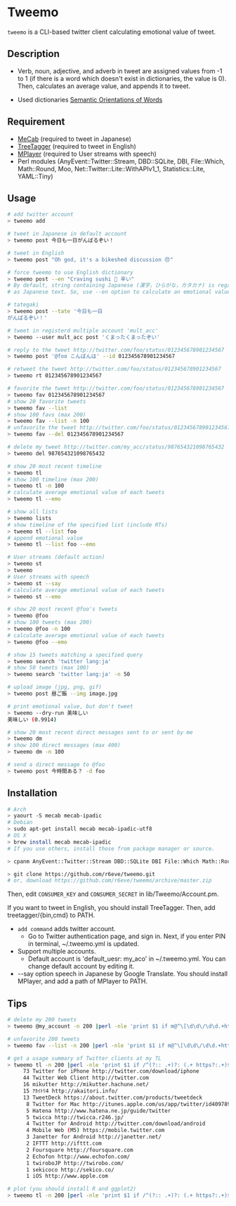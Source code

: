 Tweemo
======

`tweemo` is a CLI-based twitter client calculating emotional value of tweet.

## Description

* Verb, noun, adjective, and adverb in tweet are assigned values from -1 to 1
  (if there is a word which doesn't exist in dictionaries, the value is 0).
  Then, calculates an average value, and appends it to tweet.

* Used dictionaries [Semantic Orientations of Words](http://www.lr.pi.titech.ac.jp/~takamura/pndic_en.html)

## Requirement

* [MeCab](https://code.google.com/p/mecab/) (required to tweet in Japanese)
* [TreeTagger](http://www.cis.uni-muenchen.de/~schmid/tools/TreeTagger/) (required to tweet in English)
* [MPlayer](www.mplayerhq.hu/) (required to User streams with speech)
* Perl modules (AnyEvent::Twitter::Stream, DBD::SQLite, DBI, File::Which, Math::Round, Moo, Net::Twitter::Lite::WithAPIv1_1, Statistics::Lite, YAML::Tiny)

## Usage

```bash
# add twitter account
> tweemo add

# tweet in Japanese in default account
> tweemo post 今日も一日がんばるぞい！

# tweet in English
> tweemo post "Oh god, it's a bikeshed discussion 😞"

# force tweemo to use English dictionary
> tweemo post --en "Craving sushi 🍣 辛い"
# By default, string containing Japanese (漢字，ひらがな，カタカナ) is regarded
# as Japanese text. So, use --en option to calculate an emotional value in English.

# tategaki
> tweemo post --tate '今日も一日
がんばるぞい！'

# tweet in registerd multiple account 'mult_acc'
> tweemo --user mult_acc post 'くまったくまったぞい'

# reply to the tweet http://twitter.com/foo/status/012345678901234567
> tweemo post '@foo こんばんは' --id 012345678901234567

# retweet the tweet http://twitter.com/foo/status/012345678901234567
> tweemo rt 012345678901234567

# favorite the tweet http://twitter.com/foo/status/012345678901234567
> tweemo fav 012345678901234567
# show 20 favorite tweets
> tweemo fav --list
# show 100 favs (max 200)
> tweemo fav --list -n 100
# unfavorite the tweet http://twitter.com/foo/status/012345678901234567
> tweemo fav --del 012345678901234567

# delete my tweet http://twitter.com/my_acc/status/987654321098765432
> tweemo del 987654321098765432

# show 20 most recent timeline
> tweemo tl
# show 100 timeline (max 200)
> tweemo tl -n 100
# calculate average emotional value of each tweets
> tweemo tl --emo

# show all lists
> tweemo lists
# show timeline of the specified list (include RTs)
> tweemo tl --list foo
# append emotional value
> tweemo tl --list foo --emo

# User streams (default action)
> tweemo st
> tweemo
# User streams with speech
> tweemo st --say
# calculate average emotional value of each tweets
> tweemo st --emo

# show 20 most recent @foo's tweets
> tweemo @foo
# show 100 tweets (max 200)
> tweemo @foo -n 100
# calculate average emotional value of each tweets
> tweemo @foo --emo

# show 15 tweets matching a specified query
> tweemo search 'twitter lang:ja'
# show 50 tweets (max 100)
> tweemo search 'twitter lang:ja' -n 50

# upload image (jpg, png, gif)
> tweemo post 昼ご飯 --img image.jpg

# print emotional value, but don't tweet
> tweemo --dry-run 美味しい
美味しい (0.9914)

# show 20 most recent direct messages sent to or sent by me
> tweemo dm
# show 100 direct messages (max 400)
> tweemo dm -n 100

# send a direct message to @foo
> tweemo post 今時間ある？ -d foo
```

## Installation

```bash
# Arch
> yaourt -S mecab mecab-ipadic
# Debian
> sudo apt-get install mecab mecab-ipadic-utf8
# OS X
> brew install mecab mecab-ipadic
# If you use others, install those from package manager or source.

> cpanm AnyEvent::Twitter::Stream DBD::SQLite DBI File::Which Math::Round Moo Net::OAuth Net::Twitter::Lite::WithAPIv1_1 Statistics::Lite YAML::Tiny

> git clone https://github.com/r6eve/tweemo.git
# or, download https://github.com/r6eve/tweemo/archive/master.zip
```

Then, edit `CONSUMER_KEY` and `CONSUMER_SECRET` in lib/Tweemo/Account.pm.

If you want to tweet in English, you should install TreeTagger. Then, add treetagger/{bin,cmd} to PATH.

* `add command` adds twitter account.
  * Go to Twitter authentication page, and sign in. Next, if you enter PIN in terminal, ~/.tweemo.yml is updated.
* Support multiple accounts.
  * Default account is 'default_uesr: my_aco' in ~/.tweemo.yml. You can change default account by editing it.
* --say option speech in Japanese by Google Translate. You should install MPlayer, and add a path of MPlayer to PATH.

## Tips

```bash
# delete my 200 tweets
> tweemo @my_account -n 200 |perl -nle 'print $1 if m@^\[\d\d\/\d\d.+http://twitter\.com/.+/status/(\d+)$@' |xargs -n1 tweemo del

# unfavorite 200 tweets
> tweemo fav --list -n 200 |perl -nle 'print $1 if m@^\[\d\d\/\d\d.+http://twitter\.com/.+/status/(\d+)$@' |xargs -n1 twe fav --del

# get a usage summary of Twitter clients at my TL
> tweemo tl -n 200 |perl -nle 'print $1 if /^(?:: .+)?: (.+ https?:.+)$/' |sort |uniq -c |sort -nr
     73 Twitter for iPhone http://twitter.com/download/iphone
     44 Twitter Web Client http://twitter.com
     16 mikutter http://mikutter.hachune.net/
     15 ｱｶｲﾄﾘ4 http://akaitori.info/
     13 TweetDeck https://about.twitter.com/products/tweetdeck
      8 Twitter for Mac http://itunes.apple.com/us/app/twitter/id409789998?mt=12
      5 Hatena http://www.hatena.ne.jp/guide/twitter
      5 twicca http://twicca.r246.jp/
      4 Twitter for Android http://twitter.com/download/android
      4 Mobile Web (M5) https://mobile.twitter.com
      3 Janetter for Android http://janetter.net/
      2 IFTTT http://ifttt.com
      2 Foursquare http://foursquare.com
      2 Echofon http://www.echofon.com/
      1 twiroboJP http://twirobo.com/
      1 sekicoco http://sekico.co/
      1 iOS http://www.apple.com

# plot (you should install R and ggplot2)
> tweemo tl -n 200 |perl -nle 'print $1 if /^(?:: .+)?: (.+ https?:.+)$/' |sort |uniq -c |sort -nr |Rscript --vanilla tips/plot_cli.R
```

